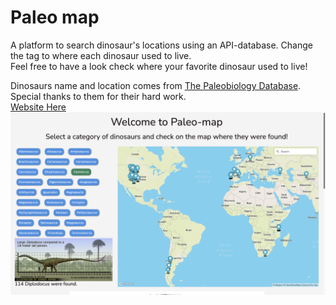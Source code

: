 # Paleo map

A platform to search dinosaur's locations using an API-database. Change the tag to where each dinosaur used to live.
<br>
Feel free to have a look check where your favorite dinosaur used to live!

Dinosaurs name and location comes from <a href="https://paleobiodb.org/#/" target="_blank">The Paleobiology Database</a>.<br>
Special thanks to them for their hard work.<br>
<a href="https://paleo-map101.herokuapp.com/" target="_blank">Website Here</a>
<img width="1792" alt="Screen Shot 2021-09-06 at 18 21 14" src="https://github.com/PierreRichemond/paleo-map/blob/master/app/assets/images/paleo-map.png">
